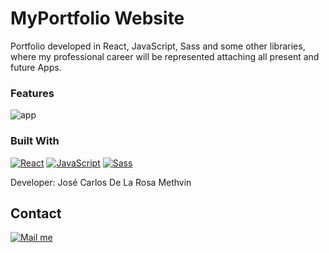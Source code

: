# MyPortfolio Website

Portfolio developed in React, JavaScript, Sass and some other libraries, where my professional career will be represented
attaching all present and future Apps.

### Features

![app](/Api.gif)
### Built With
[![React](https://img.shields.io/badge/React-22272E?style=for-the-badge&logo=react&logoColor=#7DDFFF
)](https://es.react.dev/)
[![JavaScript](https://img.shields.io/badge/JavaScript-22272E?style=for-the-badge&logo=javascript&logoColor=#EFD81D)](https://lenguajejs.com/javascript/)
[![Sass](https://img.shields.io/badge/Sass-22272E?style=for-the-badge&logo=sass&logoColor=#C76395
)](https://sass-lang.com/)

Developer: José Carlos De La Rosa Methvin

[gmail_logo]: https://user-images.githubusercontent.com/6497827/62424751-c1b85480-b6f0-11e9-97de-096c0a980829.png
[gmail]: mailto:josekadeveloper@gmail.com?subject=Leyendo%20#Ecofriendly&body=Hi

## Contact
[![Mail me][gmail_logo]][gmail]